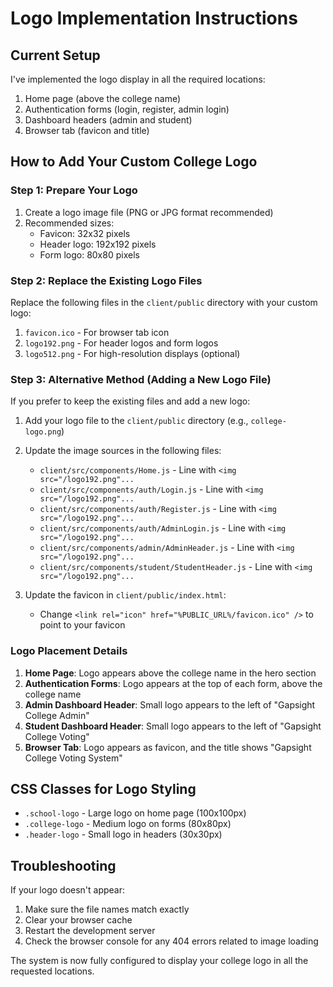 # Logo Implementation Instructions

## Current Setup

I've implemented the logo display in all the required locations:
1. Home page (above the college name)
2. Authentication forms (login, register, admin login)
3. Dashboard headers (admin and student)
4. Browser tab (favicon and title)

## How to Add Your Custom College Logo

### Step 1: Prepare Your Logo
1. Create a logo image file (PNG or JPG format recommended)
2. Recommended sizes:
   - Favicon: 32x32 pixels
   - Header logo: 192x192 pixels
   - Form logo: 80x80 pixels

### Step 2: Replace the Existing Logo Files
Replace the following files in the `client/public` directory with your custom logo:
1. `favicon.ico` - For browser tab icon
2. `logo192.png` - For header logos and form logos
3. `logo512.png` - For high-resolution displays (optional)

### Step 3: Alternative Method (Adding a New Logo File)
If you prefer to keep the existing files and add a new logo:

1. Add your logo file to the `client/public` directory (e.g., `college-logo.png`)

2. Update the image sources in the following files:
   - `client/src/components/Home.js` - Line with `<img src="/logo192.png"...`
   - `client/src/components/auth/Login.js` - Line with `<img src="/logo192.png"...`
   - `client/src/components/auth/Register.js` - Line with `<img src="/logo192.png"...`
   - `client/src/components/auth/AdminLogin.js` - Line with `<img src="/logo192.png"...`
   - `client/src/components/admin/AdminHeader.js` - Line with `<img src="/logo192.png"...`
   - `client/src/components/student/StudentHeader.js` - Line with `<img src="/logo192.png"...`

3. Update the favicon in `client/public/index.html`:
   - Change `<link rel="icon" href="%PUBLIC_URL%/favicon.ico" />` to point to your favicon

### Logo Placement Details

1. **Home Page**: Logo appears above the college name in the hero section
2. **Authentication Forms**: Logo appears at the top of each form, above the college name
3. **Admin Dashboard Header**: Small logo appears to the left of "Gapsight College Admin"
4. **Student Dashboard Header**: Small logo appears to the left of "Gapsight College Voting"
5. **Browser Tab**: Logo appears as favicon, and the title shows "Gapsight College Voting System"

## CSS Classes for Logo Styling

- `.school-logo` - Large logo on home page (100x100px)
- `.college-logo` - Medium logo on forms (80x80px)
- `.header-logo` - Small logo in headers (30x30px)

## Troubleshooting

If your logo doesn't appear:
1. Make sure the file names match exactly
2. Clear your browser cache
3. Restart the development server
4. Check the browser console for any 404 errors related to image loading

The system is now fully configured to display your college logo in all the requested locations.